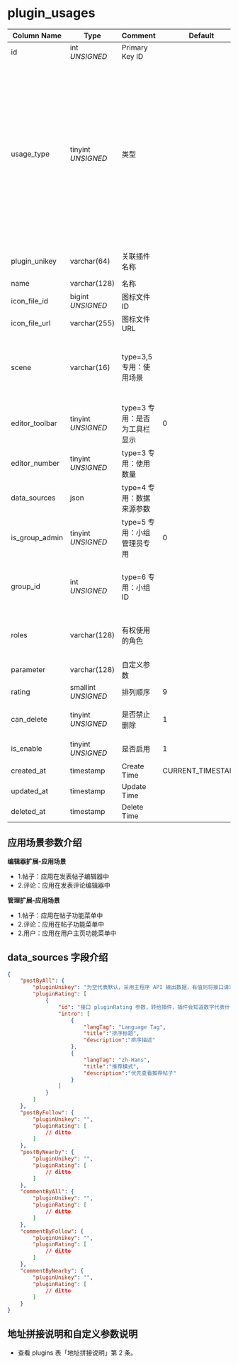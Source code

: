# plugin_usages

| Column Name | Type | Comment | Default | Null | Remark |
| --- | --- | --- | --- | --- | --- |
| id | int *UNSIGNED* | Primary Key ID |  | NO | Auto Increment |
| usage_type | tinyint *UNSIGNED* | 类型 |  | NO | 1.钱包充值<br>2.钱包提现<br>3.编辑器扩展<br>4.内容类型扩展<br>5.管理扩展<br>6.小组扩展<br>7.用户功能扩展<br>8.用户资料扩展<br>9.地图 |
| plugin_unikey | varchar(64) | 关联插件名称 |  | NO | 关联字段 [plugins->unikey](../plugins/plugins.md) |
| name | varchar(128) | 名称 |  | NO | **多语言** |
| icon_file_id | bigint *UNSIGNED* | 图标文件 ID |  | YES | 关联字段 [files->id](../systems/files.md) |
| icon_file_url | varchar(255) | 图标文件 URL |  | YES |  |
| scene | varchar(16) | type=3,5 专用：使用场景 |  | YES | 1.帖子 / 2.评论 / 3.用户<br>多个用英文逗号隔开 |
| editor_toolbar | tinyint *UNSIGNED* | type=3 专用：是否为工具栏显示 | 0 | NO | 0.否 / 1.是 |
| editor_number | tinyint *UNSIGNED* | type=3 专用：使用数量 |  | YES | 最大值 10 |
| data_sources | json |  type=4 专用：数据来源参数 |  | YES |  |
| is_group_admin | tinyint *UNSIGNED* | type=5 专用：小组管理员专用 | 0 | NO | 0.否 / 1.是<br>当值为 1 时，roles 字段无效 |
| group_id | int *UNSIGNED* | type=6 专用：小组 ID |  | YES | 关联字段 [groups->id](../contents/groups.md)<br>关联插件所属小组 |
| roles | varchar(128) | 有权使用的角色 |  | YES | 有权角色 ID，多个以英文逗号隔开 |
| parameter | varchar(128) | 自定义参数 |  | YES |  |
| rating | smallint *UNSIGNED* | 排列顺序 | 9 | NO | 升序排序 |
| can_delete | tinyint *UNSIGNED* | 是否禁止删除 | 1 | NO | 0.禁止删除 / 1.允许删除 |
| is_enable | tinyint *UNSIGNED* | 是否启用 | 1 | NO | 0.停用 / 1.启用 |
| created_at | timestamp | Create Time | CURRENT_TIMESTAMP | NO |  |
| updated_at | timestamp | Update Time |  | YES |  |
| deleted_at | timestamp | Delete Time |  | YES |  |

## 应用场景参数介绍

**编辑器扩展-应用场景**

- 1.帖子：应用在发表帖子编辑器中
- 2.评论：应用在发表评论编辑器中

**管理扩展-应用场景**

- 1.帖子：应用在帖子功能菜单中
- 2.评论：应用在帖子功能菜单中
- 2.用户：应用在用户主页功能菜单中

## data_sources 字段介绍

```json
{
    "postByAll": {
        "pluginUnikey": "为空代表默认，采用主程序 API 输出数据，有值则将接口请求转发给该插件",
        "pluginRating": [
            {
                "id": "接口 pluginRating 参数，转给插件，插件会知道数字代表什么",
                "intro": [
                    {
                        "langTag": "Language Tag",
                        "title":"排序标题",
                        "description":"排序描述"
                    },
                    {
                        "langTag": "zh-Hans",
                        "title":"推荐模式",
                        "description":"优先查看推荐帖子"
                    }
                ]
            }
        ]
    },
    "postByFollow": {
        "pluginUnikey": "",
        "pluginRating": [
            // ditto
        ]
    },
    "postByNearby": {
        "pluginUnikey": "",
        "pluginRating": [
            // ditto
        ]
    },
    "commentByAll": {
        "pluginUnikey": "",
        "pluginRating": [
            // ditto
        ]
    },
    "commentByFollow": {
        "pluginUnikey": "",
        "pluginRating": [
            // ditto
        ]
    },
    "commentByNearby": {
        "pluginUnikey": "",
        "pluginRating": [
            // ditto
        ]
    }
}
```

## 地址拼接说明和自定义参数说明

- 查看 plugins 表「地址拼接说明」第 2 条。